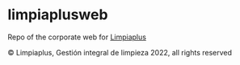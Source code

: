 # limpiaplusweb
Repo of the corporate web for <a href="[http://example.com/](https://limpiaplus.com)" target="_blank">Limpiaplus</a>

© Limpiaplus, Gestión integral de limpieza 2022, all rights reserved
